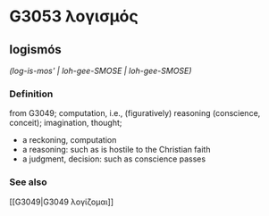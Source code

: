 # G3053 λογισμός

## logismós

_(log-is-mos' | loh-gee-SMOSE | loh-gee-SMOSE)_

### Definition

from G3049; computation, i.e., (figuratively) reasoning (conscience, conceit); imagination, thought; 

- a reckoning, computation
- a reasoning: such as is hostile to the Christian faith
- a judgment, decision: such as conscience passes

### See also

[[G3049|G3049 λογίζομαι]]
